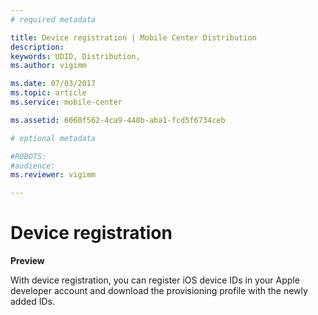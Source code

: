 ```yaml
---
# required metadata

title: Device registration | Mobile Center Distribution
description: 
keywords: UDID, Distribution, 
ms.author: vigimm

ms.date: 07/03/2017
ms.topic: article
ms.service: mobile-center

ms.assetid: 6060f562-4ca9-448b-aba1-fcd5f6734ceb

# optional metadata

#ROBOTS:
#audience:
ms.reviewer: vigimm

---
```


# Device registration
**Preview**

With device registration, you can register iOS device IDs in your Apple developer account and download the provisioning profile with the newly added IDs.
